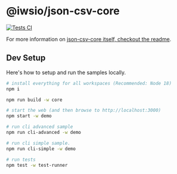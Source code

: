 # @iwsio/json-csv-core
[![Tests CI](https://github.com/IWSLLC/json-csv-core/actions/workflows/test.yaml/badge.svg)](https://github.com/IWSLLC/json-csv-core/actions/workflows/test.yaml)

For more information on [json-csv-core itself, checkout the readme](./core/README.md).

## Dev Setup
Here's how to setup and run the samples locally. 

```bash
# install everything for all workspaces (Recommended: Node 18)
npm i

npm run build -w core

# start the web (and then browse to http://localhost:3000)
npm start -w demo

# run cli advanced sample
npm run cli-advanced -w demo

# run cli simple sample.
npm run cli-simple -w demo

# run tests
npm test -w test-runner
```